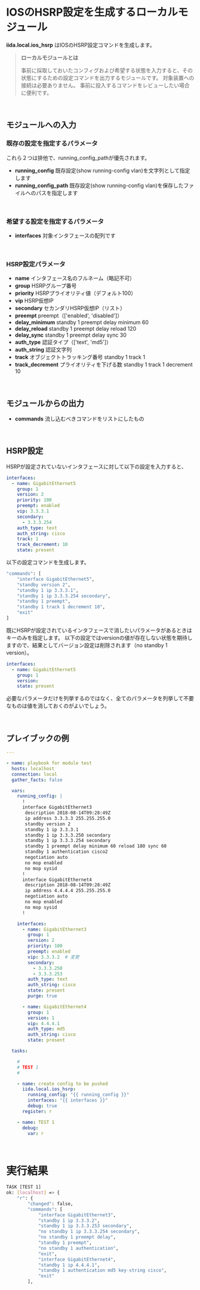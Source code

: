 # IOSのHSRP設定を生成するローカルモジュール

**iida.local.ios_hsrp** はIOSのHSRP設定コマンドを生成します。

> **ローカルモジュールとは**
>
> 事前に採取しておいたコンフィグおよび希望する状態を入力すると、その状態にするための設定コマンドを出力するモジュールです。
> 対象装置への接続は必要ありません。
> 事前に投入するコマンドをレビューしたい場合に便利です。

<br>

## モジュールへの入力

### 既存の設定を指定するパラメータ

これら２つは排他で、running_config_pathが優先されます。

- **running_config** 既存設定(show running-config vlan)を文字列として指定します
- **running_config_path** 既存設定(show running-config vlan)を保存したファイルへのパスを指定します

<br>

### 希望する設定を指定するパラメータ

- **interfaces** 対象インタフェースの配列です

<br>

### HSRP設定パラメータ

- **name** インタフェース名のフルネーム（略記不可）
- **group** HSRPグループ番号
- **priority** HSRPプライオリティ値（デフォルト100）
- **vip** HSRP仮想IP
- **secondary** セカンダリHSRP仮想IP（リスト）
- **preempt** preempt（['enabled', 'disabled']）
- **delay_minimum** standby 1 preempt delay minimum 60
- **delay_reload** standby 1 preempt delay reload 120
- **delay_sync**  standby 1 preempt delay sync 30
- **auth_type** 認証タイプ（['text', 'md5']）
- **auth_string** 認証文字列
- **track** オブジェクトトラッキング番号 standby 1 track 1
- **track_decrement** プライオリティを下げる数 standby 1 track 1 decrement 10

<br>

## モジュールからの出力

- **commands** 流し込むべきコマンドをリストにしたもの

<br>

## HSRP設定

HSRPが設定されていないインタフェースに対して以下の設定を入力すると、

```yaml
interfaces:
  - name: GigabitEthernet5
    group: 1
    version: 2
    priority: 100
    preempt: enabled
    vip: 3.3.3.1
    secondary:
      - 3.3.3.254
    auth_type: text
    auth_string: cisco
    track: 1
    track_decrement: 10
    state: present
```

以下の設定コマンドを生成します。

```bash
"commands": [
    "interface GigabitEthernet5",
    "standby version 2",
    "standby 1 ip 3.3.3.1",
    "standby 1 ip 3.3.3.254 secondary",
    "standby 1 preempt",
    "standby 1 track 1 decrement 10",
    "exit"
]
````

既にHSRPが設定されているインタフェースで消したいパラメータがあるときはキーのみを指定します。
以下の設定ではversionの値が存在しない状態を期待しますので、結果としてバージョン設定は削除されます（no standby 1 version）。

```yaml
interfaces:
  - name: GigabitEthernet5
    group: 1
    version:
    state: present
```

必要なパラメータだけを列挙するのではなく、全てのパラメータを列挙して不要なものは値を消しておくのがよいでしょう。

<br>

## プレイブックの例

```yaml
---

- name: playbook for module test
  hosts: localhost
  connection: local
  gather_facts: false

  vars:
    running_config: |
      !
      interface GigabitEthernet3
       description 2018-08-14T09:28:49Z
       ip address 3.3.3.3 255.255.255.0
       standby version 2
       standby 1 ip 3.3.3.1
       standby 1 ip 3.3.3.250 secondary
       standby 1 ip 3.3.3.254 secondary
       standby 1 preempt delay minimum 60 reload 180 sync 60
       standby 1 authentication cisco2
       negotiation auto
       no mop enabled
       no mop sysid
      !
      interface GigabitEthernet4
       description 2018-08-14T09:28:49Z
       ip address 4.4.4.4 255.255.255.0
       negotiation auto
       no mop enabled
       no mop sysid
      !

    interfaces:
      - name: GigabitEthernet3
        group: 1
        version: 2
        priority: 100
        preempt: enabled
        vip: 3.3.3.2  # 変更
        secondary:
          - 3.3.3.250
          - 3.3.3.253
        auth_type: text
        auth_string: cisco
        state: present
        purge: true

      - name: GigabitEthernet4
        group: 1
        version: 1
        vip: 4.4.4.1
        auth_type: md5
        auth_string: cisco
        state: present

  tasks:

    #
    # TEST 1
    #

    - name: create config to be pushed
      iida.local.ios_hsrp:
        running_config: "{{ running_config }}"
        interfaces: "{{ interfaces }}"
        debug: true
      register: r

    - name: TEST 1
      debug:
        var: r
```

<br>

# 実行結果

```bash
TASK [TEST 1]
ok: [localhost] => {
    "r": {
        "changed": false,
        "commands": [
            "interface GigabitEthernet3",
            "standby 1 ip 3.3.3.2",
            "standby 1 ip 3.3.3.253 secondary",
            "no standby 1 ip 3.3.3.254 secondary",
            "no standby 1 preempt delay",
            "standby 1 preempt",
            "no standby 1 authentication",
            "exit",
            "interface GigabitEthernet4",
            "standby 1 ip 4.4.4.1",
            "standby 1 authentication md5 key-string cisco",
            "exit"
        ],
```
